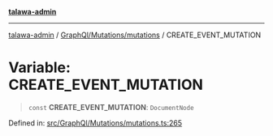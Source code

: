 [**talawa-admin**](../../../../README.md)

***

[talawa-admin](../../../../modules.md) / [GraphQl/Mutations/mutations](../README.md) / CREATE\_EVENT\_MUTATION

# Variable: CREATE\_EVENT\_MUTATION

> `const` **CREATE\_EVENT\_MUTATION**: `DocumentNode`

Defined in: [src/GraphQl/Mutations/mutations.ts:265](https://github.com/bint-Eve/talawa-admin/blob/e05e1a03180dbbfc7ba850102958ea6b6cd4b01e/src/GraphQl/Mutations/mutations.ts#L265)
